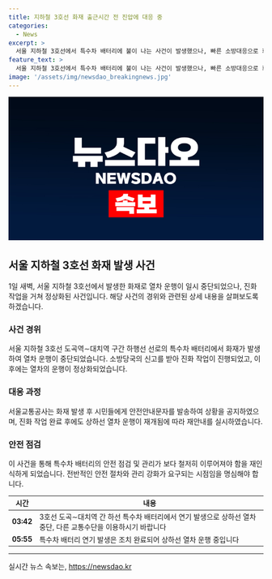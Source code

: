 ```yaml
---
title: 지하철 3호선 화재 출근시간 전 진압에 대응 중
categories:
  - News
excerpt: >
  서울 지하철 3호선에서 특수차 배터리에 불이 나는 사건이 발생했으나, 빠른 소방대응으로 화재는 진압됐다. 출퇴근 시간에 이로 인한 대란은 방지됐고, 열차 운행은 정상화됐다. 서울교통공사는 안전안내문자를 발송하며 시민에게 다른 교통수단 이용을 권고했지만, 21분 뒤에는 조치 완료로 열차 운행이 재개되었다.
feature_text: >
  서울 지하철 3호선에서 특수차 배터리에 불이 나는 사건이 발생했으나, 빠른 소방대응으로 화재는 진압됐다. 출퇴근 시간에 이로 인한 대란은 방지됐고, 열차 운행은 정상화됐다. 서울교통공사는 안전안내문자를 발송하며 시민에게 다른 교통수단 이용을 권고했지만, 21분 뒤에는 조치 완료로 열차 운행이 재개되었다.
image: '/assets/img/newsdao_breakingnews.jpg'
---
```


<p><img src="/assets/img/newsdao_breakingnews.jpg" alt="pcversion 속보" /></p>

<h2 data-ke-size="size26">서울 지하철 3호선 화재 발생 사건</h2>

<p data-ke-size="size16">1일 새벽, 서울 지하철 3호선에서 발생한 화재로 열차 운행이 일시 중단되었으나, 진화 작업을 거쳐 정상화된 사건입니다. 해당 사건의 경위와 관련된 상세 내용을 살펴보도록 하겠습니다.</p>

<h3>사건 경위</h3>

<p data-ke-size="size16">서울 지하철 3호선 도곡역∼대치역 구간 하행선 선로의 특수차 배터리에서 화재가 발생하여 열차 운행이 중단되었습니다. 소방당국의 신고를 받아 진화 작업이 진행되었고, 이후에는 열차의 운행이 정상화되었습니다.</p>

<h3>대응 과정</h3>

<p data-ke-size="size16">서울교통공사는 화재 발생 후 시민들에게 안전안내문자를 발송하여 상황을 공지하였으며, 진화 작업 완료 후에도 상하선 열차 운행이 재개됨에 따라 재안내를 실시하였습니다.</p>

<h3>안전 점검</h3>

<p data-ke-size="size16">이 사건을 통해 특수차 배터리의 안전 점검 및 관리가 보다 철저히 이루어져야 함을 재인식하게 되었습니다. 전반적인 안전 절차와 관리 강화가 요구되는 시점임을 명심해야 합니다.</p>

<table>
    <thead>
        <tr>
            <th>시간</th>
            <th>내용</th>
        </tr>
    </thead>
    <tbody>
        <tr>
            <td style="text-align: center; height: 17px;"><b>03:42</b></td>
            <td>3호선 도곡∼대치역 간 하선 특수차 배터리에서 연기 발생으로 상하선 열차 중단, 다른 교통수단을 이용하시기 바랍니다</td>
        </tr>
        <tr>
            <td style="text-align: center; height: 17px;"><b>05:55</b></td>
            <td>특수차 배터리 연기 발생은 조치 완료되어 상하선 열차 운행 중입니다</td>
        </tr>
    </tbody>
</table>

<p><hr></p>
실시간 뉴스 속보는, <a href="https://newsdao.kr" rel="dofollow">https://newsdao.kr</a>



